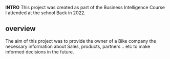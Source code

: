 **INTRO** 
This project was created as part of the Business Intelligence Course I attended at the school Back in 2022.

## overview 
The aim of this project was to provide the owner of a Bike company 
the necessary information about Sales, products, partners .. etc 
to make informed decisions in the future. 
